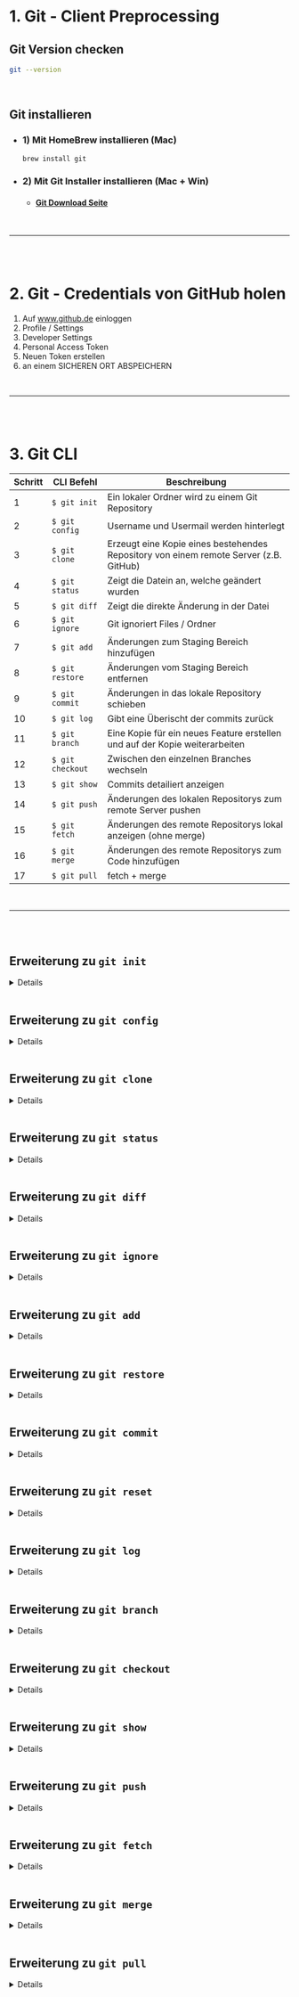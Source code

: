 # 1. Git - Client Preprocessing

## Git Version checken

```bash
git --version
```

<br>

## Git installieren

- ### 1) Mit HomeBrew installieren (Mac)

  ```bash
  brew install git
  ```

- ### 2) Mit Git Installer installieren (Mac + Win)
  - #### [Git Download Seite](https://git-scm.com/downloads)

<br>

---

<br>
<br>

# 2. Git - Credentials von GitHub holen

1. Auf www.github.de einloggen
2. Profile / Settings
3. Developer Settings
4. Personal Access Token
5. Neuen Token erstellen
6. an einem SICHEREN ORT ABSPEICHERN

<br>

---

<br>
<br>

# 3. Git CLI

| Schritt | CLI Befehl       | Beschreibung                                                                          |
| ------- | ---------------- | ------------------------------------------------------------------------------------- |
| 1       | `$ git init`     | Ein lokaler Ordner wird zu einem Git Repository                                       |
| 2       | `$ git config`   | Username und Usermail werden hinterlegt                                               |
| 3       | `$ git clone`    | Erzeugt eine Kopie eines bestehendes Repository von einem remote Server (z.B. GitHub) |
| 4       | `$ git status`   | Zeigt die Datein an, welche geändert wurden                                           |
| 5       | `$ git diff`     | Zeigt die direkte Änderung in der Datei                                               |
| 6       | `$ git ignore`   | Git ignoriert Files / Ordner                                                          |
| 7       | `$ git add`      | Änderungen zum Staging Bereich hinzufügen                                             |
| 8       | `$ git restore`  | Änderungen vom Staging Bereich entfernen                                              |
| 9       | `$ git commit`   | Änderungen in das lokale Repository schieben                                          |
| 10      | `$ git log`      | Gibt eine Überischt der commits zurück                                                |
| 11      | `$ git branch`   | Eine Kopie für ein neues Feature erstellen und auf der Kopie weiterarbeiten           |
| 12      | `$ git checkout` | Zwischen den einzelnen Branches wechseln                                              |
| 13      | `$ git show`     | Commits detailiert anzeigen                                                           |
| 14      | `$ git push`     | Änderungen des lokalen Repositorys zum remote Server pushen                           |
| 15      | `$ git fetch`    | Änderungen des remote Repositorys lokal anzeigen (ohne merge)                         |
| 16      | `$ git merge`    | Änderungen des remote Repositorys zum Code hinzufügen                                 |
| 17      | `$ git pull`     | fetch + merge                                                                         |

<br>

---

<br>
<br>

## Erweiterung zu `git init`

<details closed>

##### Startet ein neues Repository in dem Ordner in dem du dich befindest und erstellt ein verstecktes .git Verzeichnis. In diesem Verzeichnis speichert _git_ alle Objekte und Referenzen die als Teil des Projektes erstellt werden.

</details>
<br>

## Erweiterung zu `git config`

<details closed>

##### Bevor du mit der Verwendung eines Git Repositorys beginnst, trage deinen Benutzernamen und deine Benutzermail in der Konfigurationsdatei ein. Dies kann auf zwei unterschiedliche Weisen geschehen:

<br>

#### Wenn keine andere Konfigurationsoption festgelegt wurde, geschehen Schreibvorgänge mit git config standardmäßig auf lokaler Ebene. Die lokale Konfiguration wird auf das Repository angewendet, in dessen Zusammenhang der Befehl git config ausgeführt wird. Die lokalen Konfigurationswerte werden in einer Datei im .git-Verzeichnis des Repositorys gespeichert: .git/config

```bash
git config --local user.name "John Doe"
git config --local user.email "john@doe.de"
```

<br>

#### Da sich ja unser Name nicht ändert und unsere Mail Adresse auch nicht regelmäßig, gibt es eine einfachere Methode. Und zwar

```bash
git config --global user.name "John Doe"
git config --global user.email "john@doe.de"
```

<br>

> ### Die Konfiguration auf globaler Ebene ist benutzerspezifisch, das heißt, sie wird auf einen Benutzer des Betriebssystems angewendet. Die globalen Konfigurationswerte werden in einer Datei im Hauptverzeichnis des Benutzers gespeichert. ~ /.gitconfig bei Unix-Systemen und C:\\.gitconfig unter Windows

</details>
<br>

## Erweiterung zu `git clone`

<details closed>

### Git clone wird verwendet, um ein vorhandenes Git-Repository in ein neues lokales Verzeichnis zu kopieren. Die Aktion Git clone erstellt ein neues lokales Verzeichnis für das Repository, kopiert den gesamten Inhalt des angegebenen Repositorys, erstellt die verfolgten Remote-Zweige und checkt einen ersten Zweig lokal aus.

```bash
git clone https://github.com/<dein-github-username>/<repo-name>.git
```

</details>
<br>

## Erweiterung zu `git status`

<details closed>

### Git-Status zeigt den aktuellen Status deines Git-Arbeitsverzeichnisses und deines Staging-Bereichs an. Im Zweifelsfall solltest du git status ausführen. Das ist immer eine gute Idee. Der Befehl git status gibt nur Informationen aus, er ändert keine Übertragungen oder Änderungen in deinem lokalen Repository.

</details>
<br>

## Erweiterung zu `git diff`

<details closed>

### Bei einem Vergleich werden zwei Eingabe-Datasets herangezogen und die Unterschiede zwischen ihnen ausgegeben. git diff ist ein vielseitiger Git-Befehl, durch dessen Ausführung ein Vergleich von Git-Datenquellen durchgeführt wird. Diese Datenquellen können Commits, Branches, Dateien und vieles mehr sein. In diesem Dokument werden wir auf typische git diff-Aufrufe und den Vergleich von Workflow-Mustern eingehen. Der git diff-Befehl wird häufig zusammen mit git status und git log verwendet, um den aktuellen Status eines Git-Repositorys zu analysieren.

</details>
<br>

## Erweiterung zu `git ignore`

<details closed>

### Die Datei .gitignore teilt Git mit, welche Dateien beim Übertragen Ihres Projekts in das GitHub-Repository ignoriert werden sollen. gitignore befindet sich im Stammverzeichnis Ihres Repositorys.

<br>

> ### _: wird als Platzhalter verwendet _.exe ignoriert jede Datei mit der Erweiterung .exe

> ### /: ignoriert Verzeichnisse mit diesem Namen. vendor/ ignoriert das Verzeichnis vendor.

> ### #: kommentiert die Zeile

<br>

### Eine .gitignore Datei kann wie folgt erstellt werden:

```bash
# Mac
touch .gitignore

# Windows
echo >> .gitignore
```

<br>

### Nun kann der direkte Pfad der Datei in die .gitignore Datei geschrieben werden, welche ignoriert werden soll:

```bash
# Ignoriert den kompletten Ordner 'private_code' sowie die im Ordner befindlichen Datein
folder1/folder2/private_code/

# Ignoriert alle JPEG Bilder
*.jpg
*.jpeg
```

</details>
<br>

## Erweiterung zu `git add`

<details closed>

### Mit dem Befehl git add werden neue oder geänderte Dateien in dein Arbeitsverzeichnis dem Git-Speicherbereich hinzugefügt. Git add ist ein wichtiger Befehl - ohne ihn würde kein Git-Commit jemals etwas tun. Manchmal hat git add den Ruf, ein unnötiger Schritt in der Entwicklung zu sein. In Wirklichkeit ist git add jedoch ein wichtiges und leistungsfähiges Werkzeug. git add ermöglicht es dir, die history zu gestalten, ohne deine Arbeitsweise zu verändern.

### Dabei gibt es verschiedene Wege Files dem Staging Bereich anzufügen:

```bash
# Fügt nur das file hello.html hinzu
git add hello.html

# Fügt alle geänderten Files hinzu
git add .
```

</details>
<br>

## Erweiterung zu `git restore`

<details closed>

### Ebenso können einzelne oder alle Files vom Staging Bereich wieder entfernt werden:

```bash
# Entfernt lediglich das file main.js
git restore --staged main.js

# Entfernt alle files aus dem staging bereich
git restore --staged .
```

</details>
<br>

## Erweiterung zu `git commit`

<details closed>

### Eine Möglichkeit, sich Commits vorzustellen, ist, dass sie einen snapshot eines Projekts zu einem bestimmten Zeitpunkt in der Projektgeschichte darstellen. Wenn ein Commit erstellt wird, wird eine Aufzeichnung darüber erstellt, wie alle Dateien und Verzeichnisse in einem Projekt zu dem Zeitpunkt aussahen, als der Commit erstellt wurde.

<br>

### Dieser Datensatz kann dann in der Zukunft gelesen werden, um zu sehen, wie ein Projekt zu einem bestimmten Zeitpunkt aussah und wer welche Änderungen an welchen Dateien im Projekt vorgenommen hat. Commits sind in der Tat eine wichtige Funktion von Git, da sie es Entwicklern ermöglichen, eine umfassende Aufzeichnung darüber zu führen, wie sich ihr Repository im Laufe der Zeit entwickelt hat.

### Ein Commit kann wie folgt generiert werden:

```bash
git commit -m "<deine commit nachricht>"
```

</details>
<br>

## Erweiterung zu `git reset`

<details closed>

### Der letzte Commit kann mittels reset rückgängig gemacht werden

```bash
git reset --soft HEAD^
```

> (HEAD^ geht von HEAD einen Schritt zurück HEAD^^/HEAD~2 geht 2 Committs zurück, …)

</details>
<br>

## Erweiterung zu `git log`

<details closed>

### Der Befehl git log zeigt eine Liste aller an einem Repository vorgenommenen Übertragungen an. Du kannst den Hash jedes Git-Commits, die mit jedem Commit verbundene Nachricht und weitere Metadaten sehen. Dieser Befehl ist nützlich, um die Historie eines Repositorys anzuzeigen. Während sich der Befehl git status auf das aktuelle Arbeitsverzeichnis konzentriert, kannst du mit git log die Historie deines Repositorys einsehe

```bash
git log
```

</details>
<br>

## Erweiterung zu `git branch`

<details closed>

### Die Verzweigung in Git ist vergleichbar mit der Verzweigung eines Baumes. Analog dazu sind die Äste eines Baumes mit dem zentralen Teil des Baumes, dem Stamm, verbunden. Während Zweige entstehen und abfallen können, bleibt der Stamm kompakt und ist der einzige Teil, an dem wir erkennen können, dass der Baum lebt und steht. In ähnlicher Weise ist ein Zweig in Git eine Möglichkeit, eine neue Funktion oder eine Änderung an der Software zu entwickeln und zu kodieren, ohne den Hauptteil des Projekts zu beeinträchtigen. Wir können auch sagen, dass Zweige eine weitere Entwicklungslinie im Projekt schaffen. Der primäre oder Standardzweig in Git ist der Master-Zweig (ähnlich wie ein Stamm des Baumes). Sobald das Repository erstellt wird, wird auch der Hauptzweig (oder der Standardzweig) erstellt.

### Einen neuen Branch kannst du mittels folgendem Befehl erstellen

```bash
git branch <new-feature>
```

<br>

### Alle Branches im aktuellen Repository kannst du dir wie folgt anzeigen lassen

```bash
git branch
```

<br>

### Einen branch "soft" löschen

```bash
git branch -d <branch>
```

> Löscht den angegebenen Branch. Das ist insofern ein "sicherer" Vorgang, als dass Git dafür sorgt, dass du keinen Branch löschst, wenn es nicht gemergte Änderungen gibt.

<br>

### Einen branch "hard" löschen

```bash
git branch -D <branch>
```

> Erzwingt das Löschen des angegebenen Branches, selbst wenn es nicht gemergte Änderungen gibt. So sieht der Befehl aus, mit dem du alle Commits, die mit einem bestimmten Entwicklungszweig in Verbindung stehen, dauerhaft verwerfen kannst.

<br>

### Einen branch umbenennen (dafür musst du dich in diesem branch befinden)

```bash
git branch -m <new_branch_name>
```

</details>
<br>

## Erweiterung zu `git checkout`

<details closed>

### Git checkout arbeitet Hand in Hand mit git branch. Mit dem Befehl git branch kann ein neuer Branch erstellt werden. Wenn du ein neues Feature einführen möchtest, erstellst du einen neuen Branch aus dem main mithilfe von git branch new_branch. Sobald die Erstellung abgeschlossen ist, verwendest du git checkout new_branch, um zu diesem Branch zu wechseln. Zusätzlich akzeptiert der Befehl git checkout ein Argument -b, das eine bequeme Möglichkeit darstellt, um den neuen Branch zu erstellen und sofort zu diesem zu wechseln. Du kannst in einem einzelnen Repository an mehreren Features arbeiten, indem du mit git checkout zwischen ihnen wechselst.

### Neuen Branch mit dem Namen "feature-1" erstellen und direkt dorthin wechseln

```bash
git checkout -b feature-1
```

<br>

### Checkout zu dem branch "feature-1"

```bash
git checkout feature-1
```

<br>

### Standardmäßig verwendet git checkout -b den new-branch des aktuellen HEAD als Grundlage. Ein optionaler zusätzlicher Branch-Parameter kann an git checkout angehängt werden. Im Beispiel oben wird ＜ existing-branch ＞ angehängt und dient dann als Grundlage für new-branch von existing-branch anstatt des aktuellen HEAD.

```bash
git checkout -b ＜new-branch＞ ＜existing-branch＞
```

> Erzeugt einen neuen Branch auf Code-Basis eines existierenden Branches und nicht auf basis des Main/Master Branches

</details>
<br>

## Erweiterung zu `git show`

<details closed>

### git-show ist ein Befehlszeilenprogramm, mit dem erweiterte Details zu Git-Objekten wie Blobs, Bäumen, Tags und Commits angezeigt werden können. git-show verfügt über ein spezifisches Verhalten für jeden Objekttyp.

</details>
<br>

## Erweiterung zu `git push`

<details closed>

### git push aktualisiert den entfernten Zweig mit lokalen Übertragungen. Es ist einer der vier Befehle in Git, die zur Interaktion mit dem entfernten Repository auffordern. Sie können sich Git Push auch als Aktualisierung oder Veröffentlichung vorstellen.

### Standardmäßig aktualisiert git push nur den entsprechenden Zweig im entfernten Repository. Wenn Sie also in den Master-Zweig ausgecheckt sind, wenn Sie git push ausführen, wird nur der Master-Zweig aktualisiert. Es ist immer eine gute Idee, git status zu verwenden, um zu sehen, in welchem Zweig Sie sich befinden, bevor Sie den Push-Vorgang auf dem entfernten Rechner durchführen.

### Nachdem Sie die Änderungen lokal vorgenommen und festgeschrieben haben, können Sie sie mit git push an das entfernte Repository weitergeben. Durch das Übertragen von Änderungen an das entfernte Repository werden Ihre Commits für andere zugänglich, mit denen Sie möglicherweise zusammenarbeiten. Dadurch werden auch alle offenen Pull Requests mit dem Zweig, an dem Sie arbeiten, aktualisiert.

```bash
git push -f
```

> Erzwingt einen Push, der andernfalls blockiert würde, weil er normalerweise bestehende Commits löscht oder überschreibt (mit Vorsicht zu verwenden!)

<br>

```bash
git push -u origin <branch>
```

> Nützlich, wenn ein neuer Zweig gepusht werden soll. Damit wird ein Upstream-Tracking-Zweig mit einer dauerhaften Beziehung zu deinem lokalen Zweig erstellt.

</details>
<br>

## Erweiterung zu `git fetch`

<details closed>

### Mit dem Befehl git fetch werden Commits, Dateien und Verweise aus einem Remote-Repository in dein lokales Repository heruntergeladen. Das Abrufen ist dann interessant, wenn du wissen willst, woran alle anderen arbeiten. Du kannst damit die Fortschritte im zentralen Verlauf einsehen. Allerdings musst du die Änderungen nicht unbedingt in dein Repository mergen. Git isoliert abgerufene Inhalte von den vorhandenen lokalen Inhalten, sodass sie absolut keine Auswirkungen auf deine lokale Entwicklungsarbeit haben. Die abgerufenen Inhalte müssen mit dem Befehl git checkout explizit ausgecheckt werden. Daher ist das Abrufen eine gute Möglichkeit, Commits sicher zu reviewen, bevor du sie in dein lokales Repository integrierst.

```bash
git fetch
```

<br>

### Ein wichtiger Befehl, mit dem alle registrierten Remote-Repositorys und deren Branches abgerufen werden

```bash
git fetch --all
```

</details>
<br>

## Erweiterung zu `git merge`

<details closed>

### In Git kannst du einen geforkten Verlauf per Merging wieder zusammensetzen. Mit dem Befehl git merge kannst du die unabhängigen Entwicklungszweige, die mit git branch erstellt wurden, in einen einzigen Branch integrieren.

### Beachte, dass alle folgenden Befehle in den aktuellen Branch gemergt werden. Der aktuelle Branch wird aktualisiert, um den Projektstand des Merges wiederzugeben, doch der Ziel-Branch bleibt davon komplett unberührt. Zur Erinnerung: Der Befehl git merge wird also oft im Zusammenhang mit git checkout zum Auswählen des aktuellen Branches und git branch -d zum Löschen des veralteten Ziel-Branches genutzt.

### Mit git merge werden mehrere Commit-Abfolgen in einen einheitlichen Verlauf zusammengeführt. Vor allem wird git merge genutzt, um zwei Branches zu vereinen. Auf dieses Branch-Merging-Muster konzentrieren sich die folgenden Beispiele. In diesen Fällen sucht git merge zwischen zwei Commit-Pointern, was für gewöhnlich die Branch-Spitzen sind, einen gemeinsamen Basis-Commit. Sobald Git den gemeinsamen Basis-Commit gefunden hat, wird ein neuer "Merge-Commit" erstellt, um die Änderungen jeder Abfolge von Merge-Commits in der Warteschlange zusammenzuführen.

```bash
git merge --no-ff <branch>
```

</details>
<br>

## Erweiterung zu `git pull`

<details closed>

### Der git pull-Befehl wird verwendet, um Inhalte aus einem Remote-Repository herunterzuladen und unverzüglich das lokale Repository zu aktualisieren, damit die Inhalte übereinstimmen. In Git-basierten Workflows zur Zusammenarbeit ist es häufig erforderlich, Upstream-Änderungen mit deinem lokalen Repository zusammenzuführen. Der Befehl git pull ist eigentlich eine Kombination aus zwei anderen Befehlen: git fetch gefolgt von git merge. In der ersten Phase führt git pull einen git fetch aus, der den lokalen Branch umfasst, auf den HEAD verweist. Sobald die Inhalte heruntergeladen wurden, startet git pull einen Merge-Workflow. Es wird ein neuer Merge-Commit erstellt und HEAD wird so aktualisiert, dass er auf den neuen Commit verweist.

<br>

### Mit diesem Befehl rufst du die im angegebenen Repository hinterlegte Kopie des aktuellen Branches ab und führst diese Kopie sofort mit der lokalen Kopie zusammen. Er entspricht git fetch ＜ remote ＞ gefolgt von git merge origin/＜ aktueller-Branch ＞

```bash
git pull origin <branch>
```

<br>

### Hiermit werden deine lokale Änderungen den Beiträgen vorangestellt, die andere bereits geliefert haben.

```bash
git checkout main
git pull --rebase origin
```

</details>

